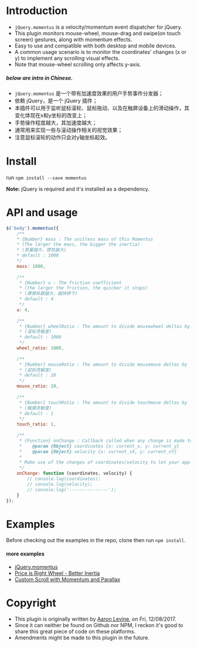 # Introduction
- `jQuery.momentus` is a velocity/momentum event dispatcher for jQuery.
- This plugin monitors mouse-wheel, mouse-drag and swipe(on touch screen) gestures, along with momentum effects.  
- Easy to use and compatible with both desktop and mobile devices.
- A common usage scenario is to monitor the coordinates' changes (x or y) to implement any scrolling visual effects.
- Note that mouse-wheel scrolling only affects y-axis.

##### below are intro in Chinese.
- `jQuery.momentus` 是一个带有加速度效果的用户手势事件分发器；
- 依赖 jQuery，是一个 jQuery 插件；
- 本插件可以用于监听鼠标滚轮、鼠标拖动、以及在触屏设备上的滑动操作，其变化体现在x和y坐标的改变上；
- 手势操作程度越大，其加速度越大；
- 通常用来实现一些与滚动操作相关的视觉效果；
- 注意鼠标滚轮的动作只会对y轴坐标起效。

# Install
run `npm install --save momentus`

**Note:** jQuery is required and it's installed as a dependency.

# API and usage
```javascript
$('body').momentus({
    /**
    * {Number} mass : The unitless mass of this Momentus
    * (The larger the mass, the bigger the inertia)
    * (质量越大，惯性越大)
    * default : 1000
    */
    mass: 1000,
    
    /**
     * {Number} u : The friction coefficient
     * (the larger the friction, the quicker it stops)
     * (摩擦系数越大，越快停下)
     * default : 4
     */
    u: 4,
    
    /**
     * {Number} wheelRatio : The amount to divide mousewheel deltas by (to get desired sensitivity)
     * (滚轮灵敏度)
     * default : 1000
     */
    wheel_ratio: 1000,
    
    /**
     * {Number} mouseRatio : The amount to divide mousemove deltas by
     * (鼠标灵敏度)
     * default : 20
     */
    mouse_ratio: 20,
    
    /**
     * {Number} touchRatio : The amount to divide touchmove deltas by
     * (触摸灵敏度)
     * default : 1 
     */
    touch_ratio: 1,
    
    /**
     * {Function} onChange : Callback called when any change is made to position or velocity
     *    @param {Object} coordinates {x: current_x, y: current_y}
     *    @param {Object} velocity {x: current_vX, y: current_vY}
     *    
     * Make use of the changes of coordinates/velocity to let your app shine.
     */
    onChange: function (coordinates, velocity) {
        // console.log(coordinates);
        // console.log(velocity);
        // console.log('---------------');
    }
});
```

# Examples
Before checking out the examples in the repo, clone then run `npm install`. 
#### more examples
- [jQuery.momentus](https://codepen.io/Aldlevine/pen/yCrbA)
- [Price is Right Wheel - Better Inertia](https://codepen.io/Aldlevine/pen/yGLqd)
- [Custom Scroll with Momentum and Parallax](https://codepen.io/Aldlevine/pen/Jowke)

# Copyright 
- This plugin is originally written by [Aaron Levine](https://codepen.io/Aldlevine/), on Fri, 12/08/2017.  
- Since it can neither be found on Github nor NPM, I reckon it's good to share this great piece of code on these platforms.  
- Amendments might be made to this plugin in the future.
 
 